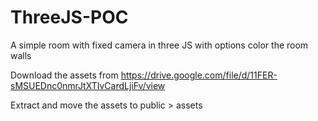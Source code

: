 # ThreeJS-POC
A simple room with fixed camera in three JS with options color the room walls

Download the assets from https://drive.google.com/file/d/11FER-sMSUEDnc0nmrJtXTIvCardLjiFv/view

Extract and move the assets to public > assets
